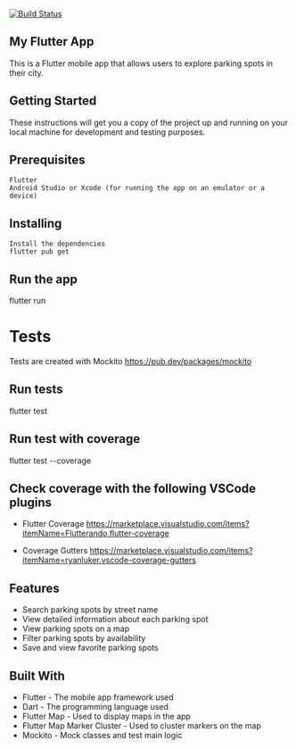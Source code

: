 <a href="https://github.com/williamtoll/flutter-parking-app/actions"><img src="https://github.com/williamtoll/flutter-parking-app/workflows/test-my-app/badge.svg" alt="Build Status"></a>

## My Flutter App
This is a Flutter mobile app that allows users to explore parking spots in their city.

## Getting Started
These instructions will get you a copy of the project up and running on your local machine for development and testing purposes.

## Prerequisites
    Flutter
    Android Studio or Xcode (for running the app on an emulator or a device)
    
## Installing
    Install the dependencies
    flutter pub get

## Run the app
flutter run

# Tests
Tests are created with Mockito
https://pub.dev/packages/mockito

## Run tests
flutter test 

## Run test with coverage 
flutter test --coverage 

## Check coverage with the following VSCode plugins 
- Flutter Coverage
    https://marketplace.visualstudio.com/items?itemName=Flutterando.flutter-coverage

- Coverage Gutters
    https://marketplace.visualstudio.com/items?itemName=ryanluker.vscode-coverage-gutters


## Features
- Search parking spots by street name
- View detailed information about each parking spot
- View parking spots on a map
- Filter parking spots by availability
- Save and view favorite parking spots

## Built With
- Flutter - The mobile app framework used
- Dart - The programming language used
- Flutter Map - Used to display maps in the app
- Flutter Map Marker Cluster - Used to cluster markers on the map
- Mockito - Mock classes and test main logic
